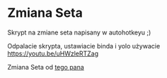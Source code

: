 # Zmiana Seta
Skrypt na zmiane seta napisany w autohotkeyu ;)

Odpalacie skrypta, ustawiacie binda i yolo używacie
https://youtu.be/uHWzleRTZag

Zmiana Seta od [tego pana](https://www.youtube.com/channel/UCmMJ6qEwMI8Nn1TwHjsOUsw)
